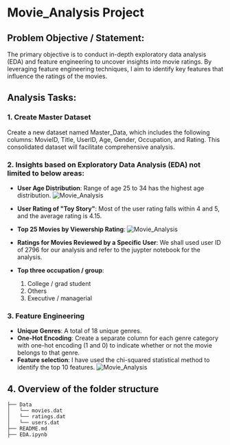 # Movie_Analysis Project

## Problem Objective / Statement:
The primary objective is to conduct in-depth exploratory data analysis (EDA) and feature engineering to uncover insights into movie ratings. By leveraging feature engineering techniques, I aim to identify key features that influence the ratings of the movies.

## Analysis Tasks:

### 1. Create Master Dataset
Create a new dataset named Master_Data, which includes the following columns: MovieID, Title, UserID, Age, Gender, Occupation, and Rating. This consolidated dataset will facilitate comprehensive analysis.

### 2. Insights based on Exploratory Data Analysis (EDA) not limited to below areas:
- **User Age Distribution**: Range of age 25 to 34 has the highest age distribution.
    ![Movie_Analysis](./Images/Age_Distribution.jng)
    
- **User Rating of "Toy Story"**: Most of the user rating falls within 4 and 5, and the average rating is 4.15.
- **Top 25 Movies by Viewership Rating**: 
    ![Movie_Analysis](./Images/Top25movies.jng)
- **Ratings for Movies Reviewed by a Specific User**: We shall used user ID of 2796 for our analysis and refer to the juypter notebook for the analysis.
- **Top three occupation / group**: 
    1) College / grad student
    2) Others
    3) Executive / managerial

### 3. Feature Engineering
- **Unique Genres**: A total of 18 unique genres.
- **One-Hot Encoding**: Create a separate column for each genre category with one-hot encoding (1 and 0) to indicate whether or not the movie belongs to that genre.
- **Feature selection**: I have used the chi-squared statistical method to identify the top 10 features.
    ![Movie_Analysis](./Images/features.jng)

## 4. Overview of the folder structure
```
├── Data
│   └── movies.dat
│   └── ratings.dat
│   └── users.dat
├── README.md
├── EDA.ipynb
```

